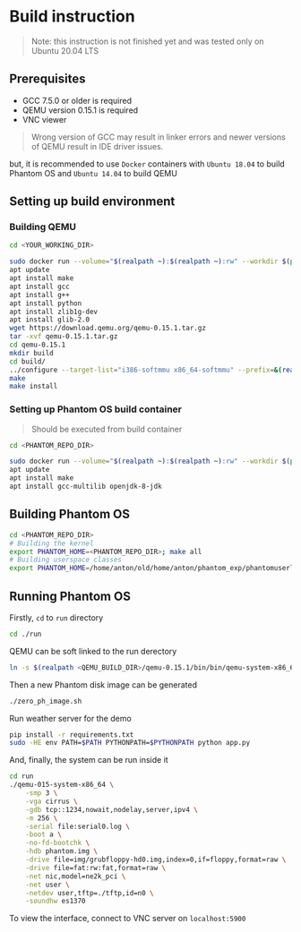# Build instruction

> Note: this instruction is not finished yet and was tested only on Ubuntu 20.04 LTS

## Prerequisites

- GCC 7.5.0 or older is required
- QEMU version 0.15.1 is required
- VNC viewer

> Wrong version of GCC may result in linker errors and newer versions of QEMU result in IDE driver issues.

but, it is recommended to use `Docker` containers with `Ubuntu 18.04` to build Phantom OS and `Ubuntu 14.04` to build QEMU

## Setting up build environment

### Building QEMU

```bash
cd <YOUR_WORKING_DIR>

sudo docker run --volume="$(realpath ~):$(realpath ~):rw" --workdir $(pwd) --name ubuntu1404 --hostname=$(hostname) -it --rm ubuntu:14.04 /bin/bash
apt update
apt install make
apt install gcc
apt install g++
apt install python
apt install zlib1g-dev
apt install glib-2.0
wget https://download.qemu.org/qemu-0.15.1.tar.gz
tar -xvf qemu-0.15.1.tar.gz
cd qemu-0.15.1
mkdir build
cd build/
../configure --target-list="i386-softmmu x86_64-softmmu" --prefix=&(realpath .)/bin
make
make install
```

### Setting up Phantom OS build container

> Should be executed from build container

```bash
cd <PHANTOM_REPO_DIR>

sudo docker run --volume="$(realpath ~):$(realpath ~):rw" --workdir $(pwd) --name ph_build --hostname=$(hostname) -it ubuntu:18.04 /bin/bash
apt update
apt install make
apt install gcc-multilib openjdk-8-jdk
```

## Building Phantom OS

```bash
cd <PHANTOM_REPO_DIR>
# Building the kernel
export PHANTOM_HOME=<PHANTOM_REPO_DIR>; make all
# Building userspace classes
export PHANTOM_HOME=/home/anton/old/home/anton/phantom_exp/phantomuserland; make -C ./plib
```

## Running Phantom OS

Firstly, `cd` to `run` directory

```bash
cd ./run
```

QEMU can be soft linked to the run derectory

```bash
ln -s $(realpath <QEMU_BUILD_DIR>/qemu-0.15.1/bin/bin/qemu-system-x86_64) ./qemu-015-system-x86_64
```

Then a new Phantom disk image can be generated

```bash
./zero_ph_image.sh
```

Run weather server for the demo

```bash
pip install -r requirements.txt
sudo -HE env PATH=$PATH PYTHONPATH=$PYTHONPATH python app.py
```

And, finally, the system can be run inside it

```bash
cd run
./qemu-015-system-x86_64 \
    -smp 3 \
    -vga cirrus \
    -gdb tcp::1234,nowait,nodelay,server,ipv4 \
    -m 256 \
    -serial file:serial0.log \
    -boot a \
    -no-fd-bootchk \
    -hdb phantom.img \
    -drive file=img/grubfloppy-hd0.img,index=0,if=floppy,format=raw \
    -drive file=fat:rw:fat,format=raw \
    -net nic,model=ne2k_pci \
    -net user \
    -netdev user,tftp=./tftp,id=n0 \
    -soundhw es1370
```

To view the interface, connect to VNC server on `localhost:5900`